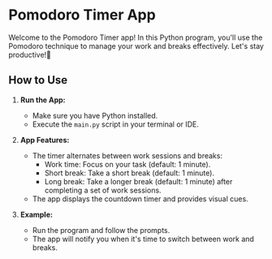 # Pomodoro Timer App

Welcome to the Pomodoro Timer app! In this Python program, you'll use the Pomodoro technique to manage your work and breaks effectively. Let's stay productive!🍅

## How to Use

1. **Run the App:**
   - Make sure you have Python installed.
   - Execute the `main.py` script in your terminal or IDE.

2. **App Features:**
   - The timer alternates between work sessions and breaks:
     - Work time: Focus on your task (default: 1 minute).
     - Short break: Take a short break (default: 1 minute).
     - Long break: Take a longer break (default: 1 minute) after completing a set of work sessions.
   - The app displays the countdown timer and provides visual cues.

3. **Example:**
   - Run the program and follow the prompts.
   - The app will notify you when it's time to switch between work and breaks.
